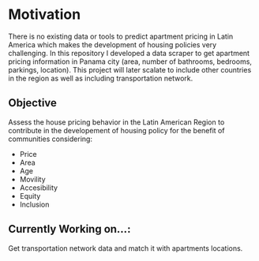 # Motivation

There is no existing data or tools to predict apartment pricing in Latin America which makes the development of housing policies very challenging. In this repository I developed a data scraper to get apartment pricing information in Panama city (area, number of bathrooms, bedrooms, parkings, location). This project will later scalate to include other countries in the region as well as including transportation network.

## Objective
Assess the house pricing behavior in the Latin American Region to contribute in the developement of housing policy for the benefit of communities considering:
- Price
- Area
- Age
- Movility 
- Accesibility 
- Equity
- Inclusion
## Currently Working on...:
Get transportation network data and match it with apartments locations.
